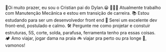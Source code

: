 🌻Oi muito prazer, eu sou o Cristian pai do Dylan.😀
👷🏻‍♂️ Atualmente trabalho com Manutenção Mecânica e estou em transição de carreira.
📚 Estou estudando para ser um desenvolvedor front end
🌵 Serei um excelente dev front-end, postulado e calmo.
🛠️ Pergunte me como projetar e constuir estruturas, 5S, corte, solda, parafusa, ferramenta tenho pra essas coisas.
🏕️ Amo viajar, jogar dama na praia 🚲 viajar pra perto ou pra longe 🚤, vamonos!

